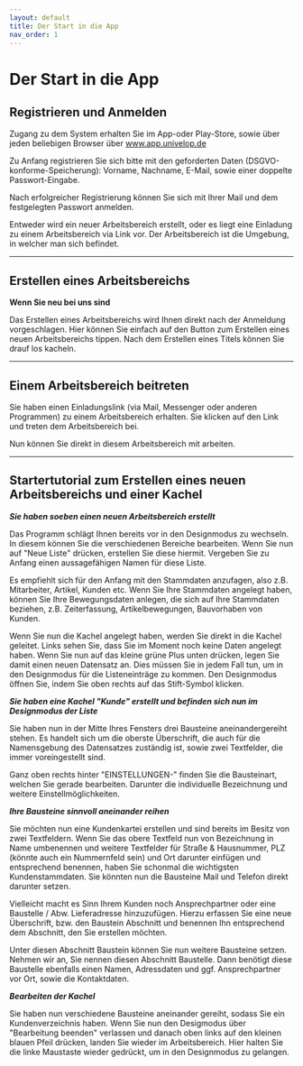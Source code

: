 ```yaml
---
layout: default
title: Der Start in die App
nav_order: 1
---
```


# Der Start in die App

## Registrieren und Anmelden

Zugang zu dem System erhalten Sie im App-oder Play-Store, sowie über jeden beliebigen Browser über
www.app.univelop.de

Zu Anfang registrieren Sie sich bitte mit den geforderten Daten (DSGVO-konforme-Speicherung):
Vorname, Nachname, E-Mail, sowie einer doppelte Passwort-Eingabe.

Nach erfolgreicher Registrierung können Sie sich mit Ihrer Mail und dem festgelegten Passwort anmelden.

Entweder wird ein neuer Arbeitsbereich erstellt, oder es liegt eine Einladung zu einem Arbeitsbereich via Link vor. 
Der Arbeitsbereich ist die Umgebung, in welcher man sich befindet.

---

## Erstellen eines Arbeitsbereichs

**Wenn Sie neu bei uns sind**

Das Erstellen eines Arbeitsbereichs wird Ihnen direkt nach der Anmeldung vorgeschlagen. Hier können Sie einfach
auf den Button zum Erstellen eines neuen Arbeitsbereichs tippen. Nach dem Erstellen eines Titels können Sie drauf los kacheln.

---

## Einem Arbeitsbereich beitreten

Sie haben einen Einladungslink (via Mail, Messenger oder anderen Programmen) zu einem Arbeitsbereich erhalten. 
Sie klicken auf den Link und treten dem Arbeitsbereich bei.

Nun können Sie direkt in diesem Arbeitsbereich mit arbeiten.

---

## Startertutorial zum Erstellen eines neuen Arbeitsbereichs und einer Kachel

***Sie haben soeben einen neuen Arbeitsbereich erstellt***

Das Programm schlägt Ihnen bereits vor in den Designmodus zu wechseln. In diesem können Sie die verschiedenen Bereiche bearbeiten.
Wenn Sie nun auf "Neue Liste" drücken, erstellen Sie diese hiermit. Vergeben Sie zu Anfang einen aussagefähigen Namen für diese Liste.

Es empfiehlt sich für den Anfang mit den Stammdaten anzufagen, also z.B. Mitarbeiter, Artikel, Kunden etc.
Wenn Sie Ihre Stammdaten angelegt haben, können Sie Ihre Bewegungsdaten anlegen, die sich auf Ihre Stammdaten beziehen, 
z.B. Zeiterfassung, Artikelbewegungen, Bauvorhaben von Kunden.

Wenn Sie nun die Kachel angelegt haben, werden Sie direkt in die Kachel geleitet. Links sehen Sie, 
dass Sie im Moment noch keine Daten angelegt haben. Wenn Sie nun auf das kleine grüne Plus unten drücken,
legen Sie damit einen neuen Datensatz an. Dies müssen Sie in jedem Fall tun, um in den Designmodus für die Listeneinträge zu kommen.
Den Designmodus öffnen Sie, indem Sie oben rechts auf das Stift-Symbol klicken.

***Sie haben eine Kachel "Kunde" erstellt und befinden sich nun im Designmodus der Liste***

Sie haben nun in der Mitte Ihres Fensters drei Bausteine aneinandergereiht stehen. Es handelt sich um die oberste Überschrift, 
die auch für die Namensgebung des Datensatzes zuständig ist, sowie zwei Textfelder, die immer voreingestellt sind.

Ganz oben rechts hinter "EINSTELLUNGEN-" finden Sie die Bausteinart, welchen Sie gerade bearbeiten.
Darunter die individuelle Bezeichnung und weitere Einstellmöglichkeiten.

***Ihre Bausteine sinnvoll aneinander reihen***

Sie möchten nun eine Kundenkartei erstellen und sind bereits im Besitz von zwei Textfeldern.
Wenn Sie das obere Textfeld nun von Bezeichnung in Name umbenennen und weitere Textfelder für Straße & Hausnummer, PLZ (könnte auch
ein Nummernfeld sein) und Ort darunter einfügen und entsprechend benennen, haben Sie schonmal die wichtigsten Kundenstammdaten.
Sie könnten nun die Bausteine Mail und Telefon direkt darunter setzen.

Vielleicht macht es Sinn Ihrem Kunden noch Ansprechpartner oder eine Baustelle / Abw. Lieferadresse hinzuzufügen.
Hierzu erfassen Sie eine neue Überschrift, bzw. den Baustein Abschnitt und benennen Ihn entsprechend dem Abschnitt, den Sie
erstellen möchten.

Unter diesen Abschnitt Baustein können Sie nun weitere Bausteine setzen. Nehmen wir an, Sie nennen diesen Abschnitt Baustelle.
Dann benötigt diese Baustelle ebenfalls einen Namen, Adressdaten und ggf. Ansprechpartner vor Ort, sowie die Kontaktdaten.

***Bearbeiten der Kachel***

Sie haben nun verschiedene Bausteine aneinander gereiht, sodass Sie ein Kundenverzeichnis haben.
Wenn Sie nun den Desigmodus über "Bearbeitung beenden" verlassen und danach oben links auf den kleinen blauen Pfeil drücken,
landen Sie wieder im Arbeitsbereich.
Hier halten Sie die linke Maustaste wieder gedrückt, um in den Designmodus zu gelangen.